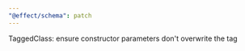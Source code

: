 ```yaml
---
"@effect/schema": patch
---
```


TaggedClass: ensure constructor parameters don't overwrite the tag
